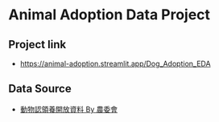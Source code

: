 # Animal Adoption Data Project

## Project link
- https://animal-adoption.streamlit.app/Dog_Adoption_EDA

## Data Source
- [動物認領養開放資料 By 農委會](https://data.coa.gov.tw/open_detail.aspx?id=QcbUEzN6E6DL)


